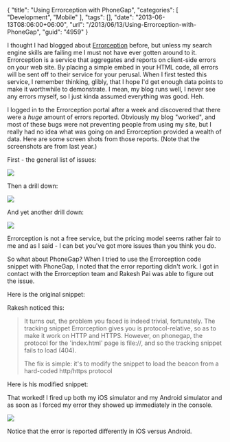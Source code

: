 {
	"title": "Using Errorception with PhoneGap",
	"categories": [
		"Development",
		"Mobile"
	],
	"tags": [],
	"date": "2013-06-13T08:06:00+06:00",
	"url": "/2013/06/13/Using-Errorception-with-PhoneGap",
	"guid": "4959"
}

I thought I had blogged about <a href="http://www.errorception.com">Errorception</a> before, but unless my search engine skills are failing me I must not have ever gotten around to it. Errorception is a service that aggregates and reports on client-side errors on your web site. By placing a simple embed in your HTML code, all errors will be sent off to their service for your perusal. When I first tested this service, I remember thinking, glibly, that I hope I'd get enough data points to make it worthwhile to demonstrate. I mean, my blog runs well, I never see any errors myself, so I just kinda assumed everything was good. Heh.
<!--more-->
I logged in to the Errorception portal after a week and discovered that there were a <i>huge</i> amount of errors reported. Obviously my blog "worked", and most of these bugs were not preventing people from using my site, but I really had no idea what was going on and Errorception provided a wealth of data. Here are some screen shots from those reports. (Note that the screenshots are from last year.)

First - the general list of issues:

<img src="http://static.raymondcamden.com/images/ec1.png" />

Then a drill down:

<img src="http://static.raymondcamden.com/images/ec2.png" />

And yet another drill down:

<img src="http://static.raymondcamden.com/images/ec3.png" />

Errorception is not a free service, but the pricing model seems rather fair to me and as I said - I can bet you've got more issues than you think you do.

So what about PhoneGap? When I tried to use the Errorception code snippet with PhoneGap, I noted that the error reporting didn't work. I got in contact with the Errorception team and Rakesh Pai was able to figure out the issue. 

Here is the original snippet:

<script src="https://gist.github.com/cfjedimaster/5773177.js"></script>

Rakesh noticed this:

<blockquote>
It turns out, the problem you faced is indeed trivial, fortunately.
The tracking snippet Errorception gives you is protocol-relative, so
as to make it work on HTTP and HTTPS. However, on phonegap, the
protocol for the 'index.html' page is file://, and so the tracking
snippet fails to load (404).

The fix is simple: it's to modify the snippet to load the beacon from
a hard-coded http/https protocol
</blockquote>

Here is his modified snippet:

<script src="https://gist.github.com/cfjedimaster/6078890.js"></script>

That worked! I fired up both my iOS simulator and my Android simulator and as soon as I forced my error they showed up immediately in the console.

<img src="http://static.raymondcamden.com/images/ec4.png" />

Notice that the error is reported differently in iOS versus Android.